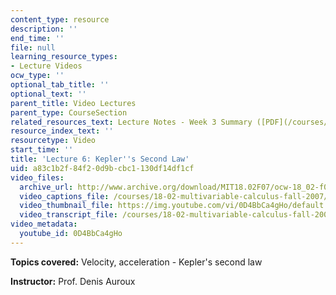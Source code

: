 ```yaml
---
content_type: resource
description: ''
end_time: ''
file: null
learning_resource_types:
- Lecture Videos
ocw_type: ''
optional_tab_title: ''
optional_text: ''
parent_title: Video Lectures
parent_type: CourseSection
related_resources_text: Lecture Notes - Week 3 Summary ([PDF](/courses/18-02-multivariable-calculus-fall-2007/resources/lec_week3))
resource_index_text: ''
resourcetype: Video
start_time: ''
title: 'Lecture 6: Kepler''s Second Law'
uid: a83c1b2f-84f2-0d9b-cbc1-130df14df1cf
video_files:
  archive_url: http://www.archive.org/download/MIT18.02F07/ocw-18_02-f07-lec06_300k.mp4
  video_captions_file: /courses/18-02-multivariable-calculus-fall-2007/f0a2116be70a507e833dac080d2986c7_0D4BbCa4gHo.vtt
  video_thumbnail_file: https://img.youtube.com/vi/0D4BbCa4gHo/default.jpg
  video_transcript_file: /courses/18-02-multivariable-calculus-fall-2007/dfd7a35b2f7fbd9a008b3431bc95188b_0D4BbCa4gHo.pdf
video_metadata:
  youtube_id: 0D4BbCa4gHo
---
```


**Topics covered:** Velocity, acceleration - Kepler's second law

**Instructor:** Prof. Denis Auroux



